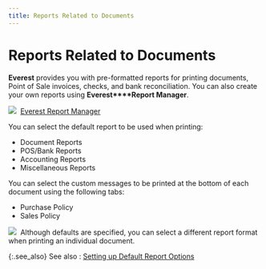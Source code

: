 ```yaml
---
title: Reports Related to Documents
---
```


# Reports Related to Documents


**Everest** provides you with pre-formatted  reports for printing documents, Point of Sale invoices, checks, and bank  reconciliation. You can also create your own reports using **Everest****Report Manager**.


![]({{site.bp_baseurl}}/img/lens.gif) <font style="color: #ff0000;" color="#FF0000">&nbsp;</font>[Everest  Report Manager]({{site.rmgr_chm}}/manager/the_everest_report_manager.html)


You can select the default report to be used when printing:

- Document Reports
- POS/Bank Reports
- Accounting Reports
- Miscellaneous Reports



You can select the custom messages to be printed at the bottom of each  document using the following tabs:

- Purchase Policy
- Sales Policy



![]({{site.bp_baseurl}}/img/note.gif)  Although  defaults are specified, you can select a different report format when  printing an individual document.


{:.see_also}
See also
: [Setting  up Default Report Options]({{site.bp_baseurl}}/flow-ctrl/defs/rpt/setting_up_default_report_options.html)
